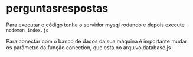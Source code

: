 # perguntasrespostas
Para executar o código tenha o servidor mysql rodando e depois execute `nodemon index.js`

Para conectar com o banco de dados da sua máquina é importante mudar os parâmetro da função conection, que está no arquivo database.js
